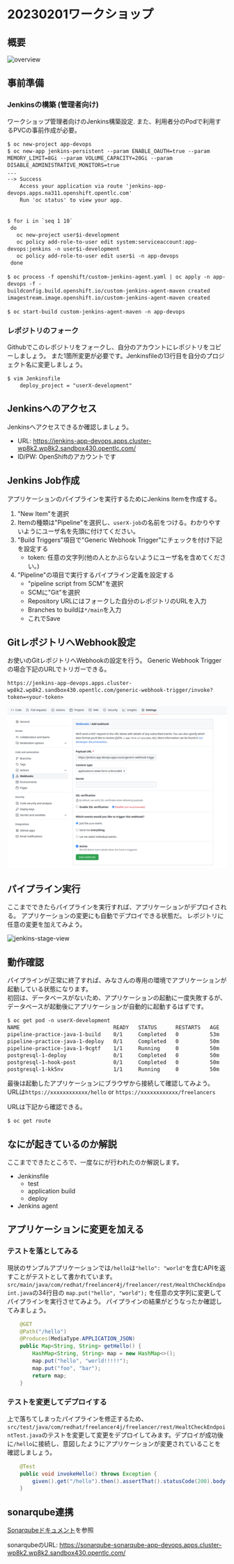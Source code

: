 # 20230201ワークショップ
## 概要
![overview](images/pipeline-practice-overview.png)

## 事前準備
### Jenkinsの構築 (管理者向け)
ワークショップ管理者向けのJenkins構築設定.
また、利用者分のPodで利用するPVCの事前作成が必要。

```
$ oc new-project app-devops
$ oc new-app jenkins-persistent --param ENABLE_OAUTH=true --param MEMORY_LIMIT=8Gi --param VOLUME_CAPACITY=20Gi --param DISABLE_ADMINISTRATIVE_MONITORS=true
...
--> Success
    Access your application via route 'jenkins-app-devops.apps.na311.openshift.opentlc.com'
    Run 'oc status' to view your app.


$ for i in `seq 1 10`
 do
   oc new-project user$i-development
   oc policy add-role-to-user edit system:serviceaccount:app-devops:jenkins -n user$i-development
   oc policy add-role-to-user edit user$i -n app-devops
 done

$ oc process -f openshift/custom-jenkins-agent.yaml | oc apply -n app-devops -f -
buildconfig.build.openshift.io/custom-jenkins-agent-maven created
imagestream.image.openshift.io/custom-jenkins-agent-maven created

$ oc start-build custom-jenkins-agent-maven -n app-devops
```

### レポジトリのフォーク
Githubでこのレポジトリをフォークし、自分のアカウントにレポジトリをコピーしましょう。
また1箇所変更が必要です。Jenkinsfileの13行目を自分のプロジェクト名に変更しましょう。

```
$ vim Jenkinsfile
    deploy_project = "userX-development"
```

## Jenkinsへのアクセス
Jenkinsへアクセスできるか確認しましょう。

- URL: https://jenkins-app-devops.apps.cluster-wp8k2.wp8k2.sandbox430.opentlc.com/
- ID/PW: OpenShiftのアカウントです

## Jenkins Job作成
アプリケーションのパイプラインを実行するためにJenkins Itemを作成する。

1. "New Item"を選択
1. Itemの種類は"Pipeline"を選択し、`userX-job`の名前をつける。わかりやすいようにユーザ名を先頭に付けてください。
1. "Build Triggers"項目で"Generic Webhook Trigger"にチェックを付け下記を設定する
    - token: 任意の文字列(他の人とかぶらないようにユーザ名を含めてください。)
1. "Pipeline"の項目で実行するパイプライン定義を設定する
    - "pipeline script from SCM"を選択
    - SCMに"Git"を選択
    - Repository URLにはフォークした自分のレポジトリのURLを入力
    - Branches to buildは`*/main`を入力
    - これでSave

## GitレポジトリへWebhook設定
お使いのGitレポジトリへWebhookの設定を行う。
Generic Webhook Triggerの場合下記のURLでトリガーできる。

```
https://jenkins-app-devops.apps.cluster-wp8k2.wp8k2.sandbox430.opentlc.com/generic-webhook-trigger/invoke?token=<your-token>
```

![](/images/github-webhook.png)

## パイプライン実行
ここまでできたらパイプラインを実行すれば、アプリケーションがデプロイされる。
アプリケーションの変更にも自動でデプロイできる状態だ。
レポジトリに任意の変更を加えてみよう。

![jenkins-stage-view](/images/jenkins-stage-view.png)

## 動作確認
パイプラインが正常に終了すれば、みなさんの専用の環境でアプリケーションが起動している状態になります。  
初回は、データベースがないため、アプリケーションの起動に一度失敗するが、データベースが起動後にアプリケーションが自動的に起動するはずです。

```
$ oc get pod -n userX-development
NAME                              READY   STATUS      RESTARTS   AGE
pipeline-practice-java-1-build    0/1     Completed   0          53m
pipeline-practice-java-1-deploy   0/1     Completed   0          50m
pipeline-practice-java-1-9cgtf    1/1     Running     0          50m
postgresql-1-deploy               0/1     Completed   0          50m
postgresql-1-hook-post            0/1     Completed   0          50m
postgresql-1-kk5nv                1/1     Running     0          50m
```


最後は起動したアプリケーションにブラウザから接続して確認してみよう。
URLは`https://xxxxxxxxxxxx/hello` or `https://xxxxxxxxxxxx/freelancers`

URLは下記から確認できる。
```
$ oc get route
```

## なにが起きているのか解説
ここまでできたところで、一度なにが行われたのか解説します。

- Jenkinsfile
  - test
  - application build
  - deploy
- Jenkins agent

## アプリケーションに変更を加える
### テストを落としてみる
現状のサンプルアプリケーションでは`/hello`は`"hello": "world"`を含むAPIを返すことがテストとして書かれています。
`src/main/java/com/redhat/freelancer4j/freelancer/rest/HealthCheckEndpoint.java`の34行目の `map.put("hello", "world");` を任意の文字列に変更してパイプラインを実行させてみよう。
パイプラインの結果がどうなったか確認してみましょう。

```java
    @GET
    @Path("/hello")
    @Produces(MediaType.APPLICATION_JSON)
    public Map<String, String> getHello() {
        HashMap<String, String> map = new HashMap<>();
        map.put("hello", "world!!!!!");
        map.put("foo", "bar");
        return map;
    }
```

### テストを変更してデプロイする
上で落ちてしまったパイプラインを修正するため、`src/test/java/com/redhat/freelancer4j/freelancer/rest/HealtCheckEndpointTest.java`のテストを変更して変更をデプロイしてみます。デプロイが成功後に`/hello`に接続し、意図したようにアプリケーションが変更されていることを確認しましょう。

```java
    @Test
    public void invokeHello() throws Exception {
        given().get("/hello").then().assertThat().statusCode(200).body("hello", equalTo("world!!!!!"));
    }
```

## sonarqube連携
[Sonarqubeドキュメント](/sonarqube.md)を参照

sonarqubeのURL: https://sonarqube-sonarqube-app-devops.apps.cluster-wp8k2.wp8k2.sandbox430.opentlc.com/